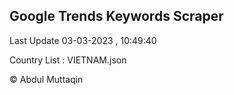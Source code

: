 

## Google Trends Keywords Scraper 
 
Last Update 03-03-2023 , 10:49:40

Country List :
VIETNAM.json



© Abdul Muttaqin 
